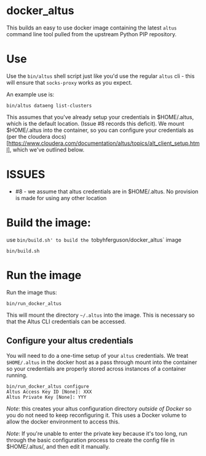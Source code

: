 # docker_altus

This builds an easy to use docker image containing the latest `altus` command line tool pulled from the upstream Python PIP repository.

# Use
Use the `bin/altus` shell script just like you'd use the regular `altus` cli - this will ensure that `socks-proxy` works as you expect.

An example use is:
```
bin/altus dataeng list-clusters
```

This assumes that you've already setup your credentials in
$HOME/.altus, which is the default location. (Issue #8 records this
deficit). We mount $HOME/.altus into the container, so you can
configure your credentials as (per the cloudera
docs)[https://www.cloudera.com/documentation/altus/topics/alt_client_setup.html], which we've outlined below.

# ISSUES
+ #8 - we assume that altus credentials are in $HOME/.altus. No provision is made for using any other location

# Build the image:

use `bin/build.sh' to build the `tobyhferguson/docker_altus` image

```
bin/build.sh
```

# Run the image
Run the image thus:
```
bin/run_docker_altus
```
This will mount the directory `~/.altus` into the image. This is necessary so that the Altus CLI credentials can be accessed.

## Configure your altus credentials

You will need to do a one-time setup of your `altus` credentials. We treat `$HOME/.altus` in the docker host as a pass through mount into the container so your credentials are properly stored across instances of a container running.

```
bin/run_docker_altus configure
Altus Access Key ID [None]: XXX
Altus Private Key [None]: YYY
```

*Note*: this creates your altus configuration directory *outside of Docker* so
          you do not need to keep reconfiguring it. This uses a Docker volume to
          allow the docker environment to access this.

*Note*: If you're unable to enter the private key because it's too long, run
          through the basic configuration process to create the config file in
          $HOME/.altus/, and then edit it manually.


